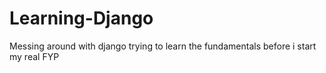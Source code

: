 # Learning-Django

Messing around with django trying to learn the fundamentals before i start my real FYP
